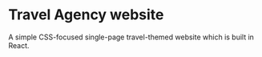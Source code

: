 # Travel Agency website

A simple CSS-focused single-page travel-themed website which is built in React.
